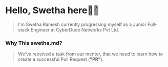 # Hello, Swetha here🙋‍♀️

> I'm Swetha Ramesh currently progressing myself as a Junior Full-stack Engineer at CyberDude Networks Pvt Ltd.

### Why This swetha.md?

> We've received a task from our mentor, that we need to learn how to create a successful Pull Request (**"PR"**).